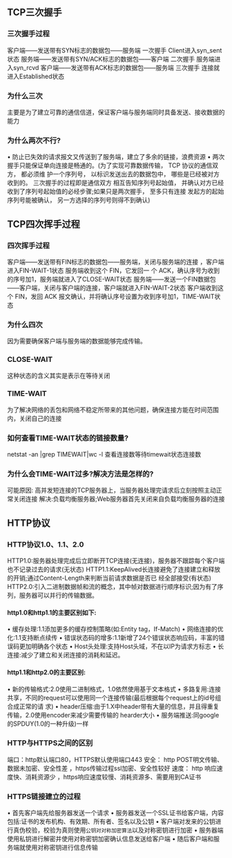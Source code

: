 
## TCP三次握手
### 三次握手过程
客户端——发送带有SYN标志的数据包——服务端 一次握手 Client进入syn_sent状态 服务端——发送带有SYN/ACK标志的数据包——客户端 二次握手 服务端进入syn_rcvd 客户端——发送带有ACK标志的数据包——服务端 三次握手 连接就进入Established状态

### 为什么三次
主要是为了建立可靠的通信信道，保证客户端与服务端同时具备发送、接收数据的能力

### 为什么两次不行?
• 防止已失效的请求报文又传送到了服务端，建立了多余的链接，浪费资源
• 两次握手只能保证单向连接是畅通的。(为了实现可靠数据传输， TCP 协议的通信双方， 都必须维
护一个序列号， 以标识发送出去的数据包中， 哪些是已经被对方收到的。 三次握手的过程即是通信双方 相互告知序列号起始值， 并确认对方已经收到了序列号起始值的必经步骤;如果只是两次握手， 至多只有连接 发起方的起始序列号能被确认， 另一方选择的序列号则得不到确认)

## TCP四次挥手过程
### 四次挥手过程
客户端——发送带有FIN标志的数据包——服务端，关闭与服务端的连接 ，客户端进入FIN-WAIT-1状态 服务端收到这个 FIN，它发回一 个 ACK，确认序号为收到的序号加1，服务端就进入了CLOSE-WAIT状态 服务端——发送一个FIN数据包——客户端，关闭与客户端的连接，客户端就进入FIN-WAIT-2状态 客户端收到这个 FIN，发回 ACK 报文确认，并将确认序号设置为收到序号加1，TIME-WAIT状态

### 为什么四次
因为需要确保客户端与服务端的数据能够完成传输。

### CLOSE-WAIT
这种状态的含义其实是表示在等待关闭

### TIME-WAIT
为了解决网络的丢包和网络不稳定所带来的其他问题，确保连接方能在时间范围内，关闭自己的连接

### 如何查看TIME-WAIT状态的链接数量?
netstat -an |grep TIMEWAIT|wc -l 查看连接数等待timewait状态连接数

### 为什么会TIME-WAIT过多?解决方法是怎样的?
可能原因: 高并发短连接的TCP服务器上，当服务器处理完请求后立刻按照主动正常关闭连接 解决:负载均衡服务器;Web服务器首先关闭来自负载均衡服务器的连接

## HTTP协议
### HTTP协议1.0、1.1、2.0
   HTTP1.0:服务器处理完成后立即断开TCP连接(无连接)，服务器不跟踪每个客户端也不记录过去的请求(无状态) HTTP1.1:KeepAlived长连接避免了连接建立和释放的开销;通过Content-Length来判断当前请求数据是否已 经全部接受(有状态) HTTP2.0:引入二进制数据帧和流的概念，其中帧对数据进行顺序标识;因为有了序列，服务器可以并行的传输数据。
   
#### http1.0和http1.1的主要区别如下:
   • 缓存处理:1.1添加更多的缓存控制策略(如:Entity tag，If-Match)
   • 网络连接的优化:1.1支持断点续传
   • 错误状态码的增多:1.1新增了24个错误状态响应码，丰富的错误码更加明确各个状态
   • Host头处理:支持Host头域，不在以IP为请求方标志
   • 长连接:减少了建立和关闭连接的消耗和延迟。
   
#### http1.1和http2.0的主要区别:
   • 新的传输格式:2.0使用二进制格式，1.0依然使用基于文本格式
   • 多路复用:连接共享，不同的request可以使用同一个连接传输(最后根据每个request上的id号组合成正常的请
   求)
   • header压缩:由于1.X中header带有大量的信息，并且得重复传输，2.0使用encoder来减少需要传输的
   hearder大小
   • 服务端推送:同google的SPDUY(1.0的一种升级)一样

### HTTP与HTTPS之间的区别
端口：http默认端口80，HTTPS默认使用端口443
安全： http POST明文传输、数据未加密、安全性差 ，https传输过程ssl加密、安全性较好
速度： http 响应速度快、消耗资源少 ，https响应速度较慢、消耗资源多、需要用到CA证书

### HTTPS链接建立的过程
• 首先客户端先给服务器发送一个请求
• 服务器发送一个SSL证书给客户端，内容包括:证书的发布机构、有效期、所有者、签名以及公钥 
• 客户端对发来的公钥进行真伪校验，校验为真则使用`公钥对对称加密算法`以及对称密钥进行加密
• 服务器端使用私钥进行解密并使用对称密钥加密确认信息发送给客户端
• 随后客户端和服务端就使用对称密钥进行信息传输
